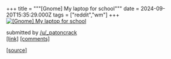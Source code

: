 +++
title = """[Gnome] My laptop for school"""
date = 2024-09-20T15:35:29.000Z
tags = ["reddit","wm"]
+++
[![[Gnome] My laptop for school ](https://b.thumbs.redditmedia.com/lDGLv7c7mOTk-HrpmHnZ1O07brWvnrDC56J3X35GG1U.jpg "[Gnome] My laptop for school ")](https://www.reddit.com/r/unixporn/comments/1flexp4/gnome_my_laptop_for_school/)

submitted by [/u/\_patoncrack](https://www.reddit.com/user/_patoncrack)  
[\[link\]](https://www.reddit.com/gallery/1flexp4) [\[comments\]](https://www.reddit.com/r/unixporn/comments/1flexp4/gnome_my_laptop_for_school/)

[[source]](https://www.reddit.com/r/unixporn/comments/1flexp4/gnome_my_laptop_for_school/)
